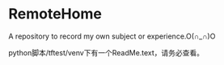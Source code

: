 # RemoteHome
A repository to record my own subject or experience.O(∩_∩)O

python脚本/tftest/venv下有一个ReadMe.text，请务必查看。
